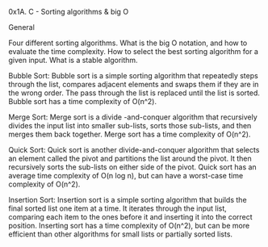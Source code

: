 0x1A. C - Sorting algorithms & big O

General

Four different sorting algorithms.
What is the big O notation, and how to evaluate the time complexity.
How to select the best sorting algorithm for a given input.
What is a stable algorithm.

Bubble Sort:
Bubble sort is a simple sorting algorithm that repeatedly steps through the list, compares adjacent elements and swaps them if they are in the wrong order. The pass through the list is replaced until the list is sorted.
Bubble sort has a time complexity of O(n^2).

Merge Sort:
Merge sort is a divide -and-conquer algorithm that recursively divides the input list into smaller sub-lists, sorts those sub-lists, and then merges them back together.
Merge sort has a time complexity of O(n^2).

Quick Sort:
Quick sort is another divide-and-conquer algorithm that selects an element called the pivot and partitions the list around the pivot. It then recursively sorts the sub-lists on either side of the pivot.
Quick sort has an average time complexity of O(n log n), but can have a worst-case time complexity of O(n^2).

Insertion Sort:
Insertion sort is a simple sorting algorithm that builds the final sorted list one item at a time. It iterates through the input list, comparing each item to the ones before it and inserting it into the correct position. 
Inserting sort has a time complexity of O(n^2), but can be more efficient than other algorithms for small lists or partially sorted lists.
